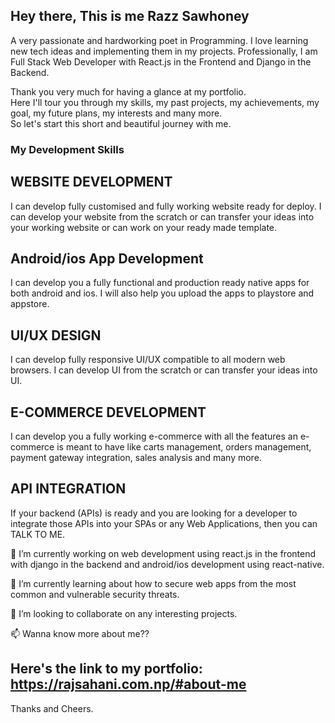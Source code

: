 <div class="banner__container"><div class="banner__container__texts"><h2>Hey there, <span>This is me Razz Sawhoney</span></h2><p>A very passionate and hardworking poet in Programming. I love learning new tech ideas and implementing them in my projects. Professionally, I am Full Stack Web Developer with React.js in the Frontend and Django in the Backend.</p><div class="short__info"><p>Thank you very much for having a glance at my portfolio.<br> Here I'll tour you through my skills, my past projects, my achievements, my goal, my future plans, my interests and many more.<br>So let's start this short and beautiful journey with me.</p></div></div></div>

### My Development Skills

## WEBSITE DEVELOPMENT
I can develop fully customised and fully working website ready for deploy. I can develop your website from the scratch or can transfer your ideas into your working website or can work on your ready made template.


## Android/ios App Development
I can develop you a fully functional and production ready native apps for both android and ios. I will also help you upload the apps to playstore and appstore.


## UI/UX DESIGN
I can develop fully responsive UI/UX compatible to all modern web browsers. I can develop UI from the scratch or can transfer your ideas into UI.


## E-COMMERCE DEVELOPMENT
I can develop you a fully working e-commerce with all the features an e-commerce is meant to have like carts management, orders management, payment gateway integration, sales analysis and many more.


## API INTEGRATION
If your backend (APIs) is ready and you are looking for a developer to integrate those APIs into your SPAs or any Web Applications, then you can TALK TO ME.

🔭 I’m currently working on web development using react.js in the frontend with django in the backend and android/ios development using react-native.

🌱 I’m currently learning about how to secure web apps from the most common and vulnerable security threats.

👯 I’m looking to collaborate on any interesting projects.

📫 Wanna know more about me?? 
## Here's the link to my portfolio:  https://rajsahani.com.np/#about-me
  



Thanks and Cheers.
